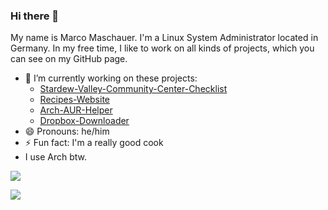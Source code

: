 ### Hi there 👋
My name is Marco Maschauer. I'm a Linux System Administrator located in Germany. In my free time, I like to work on all kinds of projects, which you can see on my GitHub page.

- 🔭 I’m currently working on these projects: 
  - [Stardew-Valley-Community-Center-Checklist](https://github.com/marcomaschauer/Stardew-Valley-Community-Center-Checklist) 
  - [Recipes-Website](https://github.com/marcomaschauer/Recipes-Website)
  - [Arch-AUR-Helper](https://github.com/marcomaschauer/Arch-AUR-Helper)
  - [Dropbox-Downloader](https://github.com/marcomaschauer/Dropbox-Downloader)
- 😄 Pronouns: he/him
- ⚡ Fun fact: I'm a really good cook
- I use Arch btw.

[![](https://github-readme-stats.vercel.app/api?username=marcomaschauer&show_icons=true&theme=radical)](https://github.com/marcomaschauer)

[![](https://github-readme-stats.vercel.app/api/top-langs/?username=marcomaschauer&theme=radical)](https://github.com/marcomaschauer)
